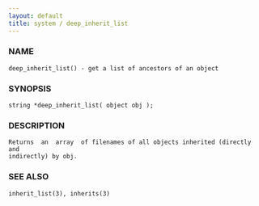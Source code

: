 ```yaml
---
layout: default
title: system / deep_inherit_list
---
```


### NAME

    deep_inherit_list() - get a list of ancestors of an object


### SYNOPSIS

    string *deep_inherit_list( object obj );


### DESCRIPTION

    Returns  an  array  of filenames of all objects inherited (directly and
    indirectly) by obj.


### SEE ALSO

    inherit_list(3), inherits(3)
